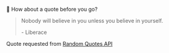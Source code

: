 📣 How about a quote before you go?

> Nobody will believe in you unless you believe in yourself.
>
> <p>- Liberace</p>

Quote requested from [Random Quotes API](https://github.com/lukePeavey/quotable)
